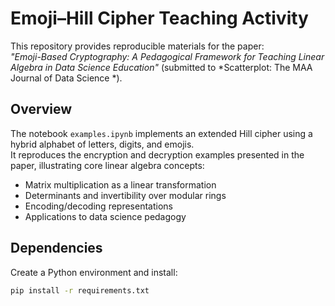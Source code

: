 # Emoji–Hill Cipher Teaching Activity

This repository provides reproducible materials for the paper:  
*"Emoji-Based Cryptography: A Pedagogical Framework for Teaching Linear Algebra in Data Science Education"* (submitted to *Scatterplot: The MAA Journal of Data Science *).

## Overview
The notebook `examples.ipynb` implements an extended Hill cipher using a hybrid alphabet of letters, digits, and emojis.  
It reproduces the encryption and decryption examples presented in the paper, illustrating core linear algebra concepts:
- Matrix multiplication as a linear transformation
- Determinants and invertibility over modular rings
- Encoding/decoding representations
- Applications to data science pedagogy

## Dependencies
Create a Python environment and install:
```bash
pip install -r requirements.txt
